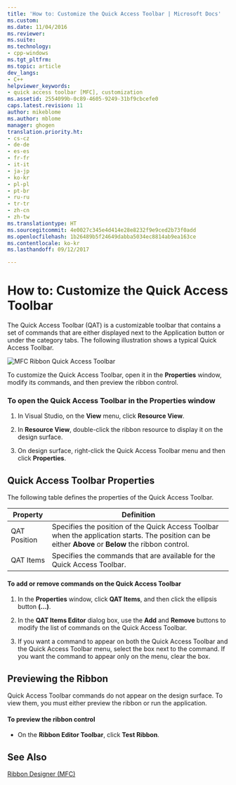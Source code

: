 ```yaml
---
title: 'How to: Customize the Quick Access Toolbar | Microsoft Docs'
ms.custom: 
ms.date: 11/04/2016
ms.reviewer: 
ms.suite: 
ms.technology:
- cpp-windows
ms.tgt_pltfrm: 
ms.topic: article
dev_langs:
- C++
helpviewer_keywords:
- quick access toolbar [MFC], customization
ms.assetid: 2554099b-0c89-4605-9249-31bf9cbcefe0
caps.latest.revision: 11
author: mikeblome
ms.author: mblome
manager: ghogen
translation.priority.ht:
- cs-cz
- de-de
- es-es
- fr-fr
- it-it
- ja-jp
- ko-kr
- pl-pl
- pt-br
- ru-ru
- tr-tr
- zh-cn
- zh-tw
ms.translationtype: HT
ms.sourcegitcommit: 4e0027c345e4d414e28e8232f9e9ced2b73f0add
ms.openlocfilehash: 1b26489b5f24649dabba5034ec8814ab9ea163ce
ms.contentlocale: ko-kr
ms.lasthandoff: 09/12/2017

---
```

# <a name="how-to-customize-the-quick-access-toolbar"></a>How to: Customize the Quick Access Toolbar
The Quick Access Toolbar (QAT) is a customizable toolbar that contains a set of commands that are either displayed next to the Application button or under the category tabs. The following illustration shows a typical Quick Access Toolbar.  
  
 ![MFC Ribbon Quick Access Toolbar](../mfc/media/quick_access_toolbar.png "quick_access_toolbar")  
  
 To customize the Quick Access Toolbar, open it in the **Properties** window, modify its commands, and then preview the ribbon control.  
  
### <a name="to-open-the-quick-access-toolbar-in-the-properties-window"></a>To open the Quick Access Toolbar in the Properties window  
  
1.  In Visual Studio, on the **View** menu, click **Resource View**.  
  
2.  In **Resource View**, double-click the ribbon resource to display it on the design surface.  
  
3.  On design surface, right-click the Quick Access Toolbar menu and then click **Properties**.  
  
## <a name="quick-access-toolbar-properties"></a>Quick Access Toolbar Properties  
 The following table defines the properties of the Quick Access Toolbar.  
  
|Property|Definition|  
|--------------|----------------|  
|QAT Position|Specifies the position of the Quick Access Toolbar when the application starts. The position can be either **Above** or **Below** the ribbon control.|  
|QAT Items|Specifies the commands that are available for the Quick Access Toolbar.|  
  
#### <a name="to-add-or-remove-commands-on-the-quick-access-toolbar"></a>To add or remove commands on the Quick Access Toolbar  
  
1.  In the **Properties** window, click **QAT Items**, and then click the ellipsis button **(...)**.  
  
2.  In the **QAT Items Editor** dialog box, use the **Add** and **Remove** buttons to modify the list of commands on the Quick Access Toolbar.  
  
3.  If you want a command to appear on both the Quick Access Toolbar and the Quick Access Toolbar menu, select the box next to the command. If you want the command to appear only on the menu, clear the box.  
  
## <a name="previewing-the-ribbon"></a>Previewing the Ribbon  
 Quick Access Toolbar commands do not appear on the design surface. To view them, you must either preview the ribbon or run the application.  
  
#### <a name="to-preview-the-ribbon-control"></a>To preview the ribbon control  
  
-   On the **Ribbon Editor Toolbar**, click **Test Ribbon**.  
  
## <a name="see-also"></a>See Also  
 [Ribbon Designer (MFC)](../mfc/ribbon-designer-mfc.md)


